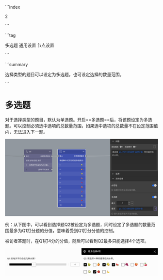 \```index

2

\```

\```tag

多选题 通用设置 节点设置

\```

\```summary

选择类型的题目可以设定为多选题，也可设定选择的数量范围。

\```

# 多选题

对于选择类型的题目，默认为单选题。开启==多选题==后，将该题设定为多选题。可以控制必须选中选项的总数量范围，如果选中选项的总数量不在设定范围值内，无法进入下一题。

<img src='../assets/05questionGeneralSetting/02multiChoice/variable.png'>

例：从下图中，可以看到选择题Q2被设定为多选题，同时设定了多选题的数量范围最多为Q1打分题的分值，意味着受到Q1打分分值的控制。

被访者答题时，在Q1打4分的分值，随后可以看到Q2最多只能选择4个选项。

<img src='../assets/05questionGeneralSetting/02multiChoice/sample.png'>
